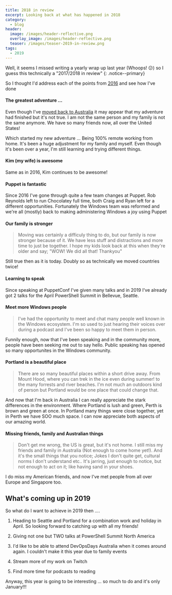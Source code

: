 ```yaml
---
title: 2018 in review
excerpt: Looking back at what has happened in 2018
category:
  - blog
header:
  image: /images/header-reflective.png
  overlay_image: /images/header-reflective.png
  teaser: /images/teaser-2019-in-review.png
tags:
  - 2019
---
```


Well, it seems I missed writing a yearly wrap up last year (Whoops! 😕) so I guess this technically a "2017/2018 in review"
{: .notice--primary}

So I thought I'd address each of the points from [2016](../2016-in-review/) and see how I've done

#### The greatest adventure ...

Even though I've [moved back to Australia](../australian-move/) it may appear that my adventure had finished but it's not true.  I am not the same person and my family is not the same anymore.  We have so many friends now, all over the United States!

Which started my new adventure ... Being 100% remote working from home.  It's been a huge adjustment for my family and myself.  Even though it's been over a year, I'm still learning and trying different things.

#### Kim (my wife) is awesome

Same as in 2016, Kim continues to be awesome!

#### Puppet is fantastic

Since 2016 I've gone through quite a few team changes at Puppet.  Rob Reynolds left to run Chocolatey full time, both Craig and Ryan left for a different opportunities.  Fortunately the Windows team was reformed and we're all (mostly) back to making administering Windows a joy using Puppet

#### Our family is stronger

> Moving was certainly a difficuly thing to do, but our family is now stronger because of it.  We have less stuff and distractions and more time to just be together.  I hope my kids look back at this when they're older and say; "WOW! We did all that! Thankyou"

Still true then as it is today.  Doubly so as technically we moved countries twice!

#### Learning to speak

Since speaking at PuppetConf I've given many talks and in 2019 I've already got 2 talks for the April PowerShell Summit in Bellevue, Seattle.


#### Meet more Windows people

> I've had the opportunity to meet and chat many people well known in the Windows ecosystem.  I'm so used to just hearing their voices over during a podcast and I've been so happy to meet them in person.

Funnily enough, now that I've been speaking and in the community more, people have been seeking me out to say hello.  Public speaking has opened so many opportunites in the Windows community.


#### Portland is a beautiful place

> There are so many beautiful places within a short drive away.  From Mount Hood, where you can trek in the ice even during summer! to the many forrests and river beaches.  I'm not much an outdoors kind of person but Portland would be one place that could change that.

And now that I'm back in Australia I can really appreciate the stark differences in the environment.  Where Portland is lush and green, Perth is brown and green at once.  In Portland many things were close together, yet in Perth we have SOO much space. I can now appreciate both aspects of our amazing world.

#### Missing friends, family and Australian things

> Don't get me wrong, the US is great, but it's not home.  I still miss my friends and family in Australia (Not enough to come home yet!).  And it's the small things that you notice; Jokes I don't quite get, cultural norms I don't understand etc..  It's jarring, just enough to notice, but not enough to act on it; like having sand in your shoes.

I do miss my American friends, and now I've met people from all over Europe and Singapore too.


## What's coming up in 2019

So what do I want to achieve in 2019 then ....

1. Heading to Seattle and Portland for a combination work and holiday in April. So looking forward to catching up with all my friends!

2. Giving not one but TWO talks at PowerShell Summit North America

3. I'd like to be able to attend DevOpsDays Australia when it comes around again.  I couldn't make it this year due to family events

4. Stream more of my work on Twitch

5. Find more time for podcasts to reading

Anyway, this year is going to be interesting ... so much to do and it's only January!!!
